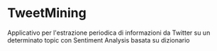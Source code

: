 # TweetMining
Applicativo per l'estrazione periodica di informazioni da Twitter su un determinato topic con Sentiment Analysis basata su dizionario
